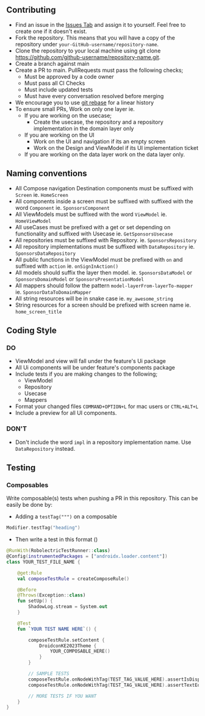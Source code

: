 ## Contributing

- Find an issue in the [Issues Tab](https://github.com/droidconKE/droidconKE2023Android/issues) and
  assign it to yourself. Feel free to create one if it doesn't exist.
- Fork the repository. This means that you will have a copy of the repository
  under `your-GitHub-username/repository-name`.
- Clone the repository to your local machine using git
  clone https://github.com/github-username/repository-name.git.
- Create a branch against main
- Create a PR to main. PullRequests must pass the following checks;
    * Must be approved by a code owner
    * Must pass all CI Checks
    * Must include updated tests
    * Must have every conversation resolved before merging
- We encourage you to
  use [git rebase](https://www.atlassian.com/git/tutorials/rewriting-history/git-rebase#:~:text=What%20is%20git%20rebase%3F,of%20a%20feature%20branching%20workflow.)
  for a linear history
- To ensure small PRs, Work on only one layer ie.
    * If you are working on the usecase;
        * Create the usecase, the repository and a repository implementation in the domain layer only
    * If you are working on the UI
        * Work on the UI and navigation if its an empty screen
        * Work on the Design and ViewModel if its UI implementation ticket
    * If you are working on the data layer work on the data layer only.

## Naming conventions

- All Compose navigation Destination components must be suffixed with `Screen` ie. `HomeScreen`
- All components inside a screen must be suffixed with suffixed with the word `Component`
  ie. `SponsorsComponent`
- All ViewModels must be suffixed with the word `ViewModel` ie. `HomeViewModel`
- All useCases must be prefixed with a get or set depending on functionality and suffixed with
  Usecase ie. `GetSponsorsUsecase`
- All repositories must be suffixed with Repository. ie. `SponsorsRepository`
- All repository implementations must be suffixed with `DataRepository` ie. `SponsorsDataRepository`
- All public functions in the ViewModel must be prefixed with `on` and suffixed with `action`
  ie. `onSignInAction()`
- All models should suffix the layer then model. ie. `SponsorsDataModel` or `SponsorsDomainModel`
  or `SponsorsPresentationModel`
- All mappers should follow the pattern `model-layerFrom-layerTo-mapper`
  ie. `SponsorDataToDomainMapper`
- All string resources will be in snake case ie. `my_awesome_string`
- String resources for a screen should be prefixed with screen name ie. `home_screen_title`

## Coding Style

### DO

- ViewModel and view will fall under the feature's Ui package
- All Ui components will be under feature's components package
- Include tests if you are making changes to the following;
    - ViewModel
    - Repository
    - Usecase
    - Mappers
- Format your changed files `COMMAND+OPTION+L` for mac users or `CTRL+ALT+L`
- Include a preview for all UI components.

### DON'T

- Don't include the word `impl` in a repository implementation name. Use `DataRepository` instead.

## Testing

### Composables

Write composable(s) tests when pushing a PR in this repository. This can be easily be done by:

* Adding a `testTag(""")` on a composable

```kotlin
Modifier.testTag("heading")
```

* Then write a test in this format ()

```kotlin
@RunWith(RobolectricTestRunner::class)
@Config(instrumentedPackages = ["androidx.loader.content"])
class YOUR_TEST_FILE_NAME {

    @get:Rule
    val composeTestRule = createComposeRule()

    @Before
    @Throws(Exception::class)
    fun setUp() {
        ShadowLog.stream = System.out
    }

    @Test
    fun `YOUR TEST NAME HERE`() {

        composeTestRule.setContent {
            DroidconKE2023Theme {
                YOUR_COMPOSABLE_HERE()
            }
        }

        // SAMPLE TESTS
        composeTestRule.onNodeWithTag(TEST_TAG_VALUE_HERE).assertIsDisplayed()
        composeTestRule.onNodeWithTag(TEST_TAG_VALUE_HERE).assertTextEquals(SOME_VALUE_HERE)

        // MORE TESTS IF YOU WANT
    }
}
```
